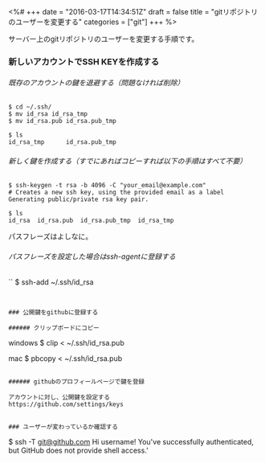 <%#
+++
date = "2016-03-17T14:34:51Z"
draft = false
title = "gitリポジトリのユーザーを変更する"
categories = ["git"]
+++
%>

サーバー上のgitリポジトリのユーザーを変更する手順です。


### 新しいアカウントでSSH KEYを作成する


###### 既存のアカウントの鍵を退避する（問題なければ削除）

```
$ cd ~/.ssh/
$ mv id_rsa id_rsa_tmp
$ mv id_rsa.pub id_rsa.pub_tmp

$ ls
id_rsa_tmp      id_rsa.pub_tmp
```

###### 新しく鍵を作成する（すでにあればコピーすれば以下の手順はすべて不要）

```
$ ssh-keygen -t rsa -b 4096 -C "your_email@example.com"
# Creates a new ssh key, using the provided email as a label
Generating public/private rsa key pair.

$ ls
id_rsa  id_rsa.pub  id_rsa.pub_tmp  id_rsa_tmp
```

パスフレーズはよしなに。


###### パスフレーズを設定した場合はssh-agentに登録する

``
$ ssh-add ~/.ssh/id_rsa
```


### 公開鍵をgithubに登録する

###### クリップボードにコピー

```
windows
$ clip < ~/.ssh/id_rsa.pub

mac
$ pbcopy < ~/.ssh/id_rsa.pub
```

###### githubのプロフィールページで鍵を登録

アカウントに対し、公開鍵を設定する
https://github.com/settings/keys


### ユーザーが変わっているか確認する

```
$ ssh -T git@github.com
Hi username! You've successfully authenticated, but GitHub does not
provide shell access.'
```


